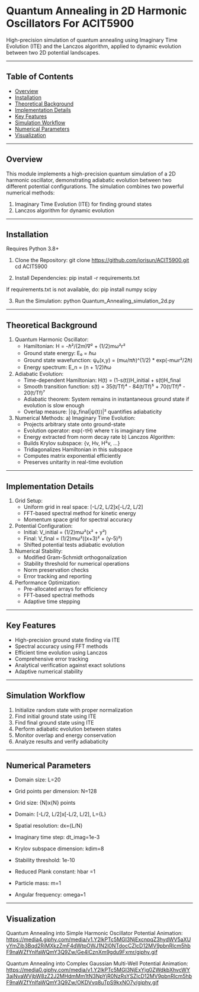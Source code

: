 # Quantum Annealing in 2D Harmonic Oscillators For ACIT5900

High-precision simulation of quantum annealing using Imaginary Time Evolution (ITE) and the Lanczos algorithm, applied to dynamic evolution between two 2D potential landscapes.

---

## Table of Contents
- [Overview](#overview)
- [Installation](#installation)
- [Theoretical Background](#theoretical-background)
- [Implementation Details](#implementation-details)
- [Key Features](#key-features)
- [Simulation Workflow](#simulation-workflow)
- [Numerical Parameters](#numerical-parameters)
- [Visualization](#visualization)

---

## Overview

This module implements a high-precision quantum simulation of a 2D harmonic oscillator,
demonstrating adiabatic evolution between two different potential configurations.
The simulation combines two powerful numerical methods:
1. Imaginary Time Evolution (ITE) for finding ground states
2. Lanczos algorithm for dynamic evolution

---

## Installation

Requires Python 3.8+

1. Clone the Repository:
git clone https://github.com/jorisun/ACIT5900.git
cd ACIT5900

2. Install Dependencies:
pip install -r requirements.txt

If requirements.txt is not available, do:
pip install numpy scipy

3. Run the Simulation:
python Quantum_Annealing_simulation_2d.py

---

## Theoretical Background

1. Quantum Harmonic Oscillator:
   - Hamiltonian: H = -ℏ²/(2m)∇² + (1/2)mω²r²
   - Ground state energy: E₀ = ℏω
   - Ground state wavefunction: ψ₀(x,y) = (mω/πℏ)^(1/2) * exp(-mωr²/2ℏ)
   - Energy spectrum: E_n = (n + 1/2)ℏω
2. Adiabatic Evolution:
   - Time-dependent Hamiltonian: H(t) = (1-s(t))H_initial + s(t)H_final
   - Smooth transition function: s(t) = 35(t/Tf)⁴ - 84(t/Tf)⁵ + 70(t/Tf)⁶ - 20(t/Tf)⁷
   - Adiabatic theorem: System remains in instantaneous ground state if evolution is slow enough
   - Overlap measure: |⟨ψ_final|ψ(t)⟩|² quantifies adiabaticity
3. Numerical Methods:
   a) Imaginary Time Evolution:
      - Projects arbitrary state onto ground-state
      - Evolution operator: exp(-τH) where τ is imaginary time
      - Energy extracted from norm decay rate
   b) Lanczos Algorithm:
      - Builds Krylov subspace: {v, Hv, H²v, ...}
      - Tridiagonalizes Hamiltonian in this subspace
      - Computes matrix exponential efficiently
      - Preserves unitarity in real-time evolution

---

## Implementation Details

1. Grid Setup:
   - Uniform grid in real space: [-L/2, L/2]x[-L/2, L/2]
   - FFT-based spectral method for kinetic energy
   - Momentum space grid for spectral accuracy
2. Potential Configuration:
   - Initial: V_initial = (1/2)mω²(x² + y²)
   - Final: V_final = (1/2)mω²((x+3)² + (y-5)²)
   - Shifted potential tests adiabatic evolution
3. Numerical Stability:
   - Modified Gram-Schmidt orthogonalization
   - Stability threshold for numerical operations
   - Norm preservation checks
   - Error tracking and reporting
4. Performance Optimization:
   - Pre-allocated arrays for efficiency
   - FFT-based spectral methods
   - Adaptive time stepping

---

## Key Features

- High-precision ground state finding via ITE
- Spectral accuracy using FFT methods
- Efficient time evolution using Lanczos
- Comprehensive error tracking
- Analytical verification against exact solutions
- Adaptive numerical stability

---

## Simulation Workflow

1. Initialize random state with proper normalization
2. Find initial ground state using ITE
3. Find final ground state using ITE
4. Perform adiabatic evolution between states
5. Monitor overlap and energy conservation
6. Analyze results and verify adiabaticity

---

## Numerical Parameters

- Domain size: L=20
- Grid points per dimension: N=128
- Grid size: {N}x{N} points
- Domain: [-L/2, L/2]x[-L/2, L/2], L={L}
- Spatial resolution: dx={L/N}
- Imaginary time step: dt_imag=1e-3
- Krylov subspace dimension: kdim=8
- Stability threshold: 1e-10

- Reduced Plank constant: hbar =1
- Particle mass: m=1
- Angular frequency: omega=1

---

## Visualization

Quantum Annealing into Simple Harmonic Oscillator Potential Animation:
https://media4.giphy.com/media/v1.Y2lkPTc5MGI3NjExcnpqZ3hydWV5aXUyYmZib3Bqd2RiMXkzZmF4dWtpOWJ1N2l0NTdocCZlcD12MV9pbnRlcm5hbF9naWZfYnlfaWQmY3Q9Zw/Ge4lCznXm9gdu9Fxmr/giphy.gif 

Quantum Annealing into Complex Gaussian Multi-Well Potential Animation:
https://media0.giphy.com/media/v1.Y2lkPTc5MGI3NjExYjg0ZWdkbXhvcWY3ajNvaWVjbW8zZ2J2MHdmMm1tN3NpYjR0NzRsYSZlcD12MV9pbnRlcm5hbF9naWZfYnlfaWQmY3Q9Zw/OKDVvq8uTpS9kxNO7y/giphy.gif


